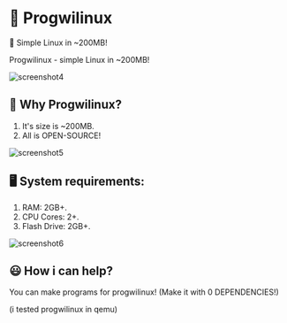 # 🐧 Progwilinux
🐧 Simple Linux in ~200MB!

Progwilinux - simple Linux in ~200MB!

![screenshot4](https://github.com/user-attachments/assets/612481cb-830a-43d8-a11b-21ac17f366a9)

## 🤷 Why Progwilinux?
1. It's size is ~200MB.
2. All is OPEN-SOURCE!

![screenshot5](https://github.com/user-attachments/assets/c5ee597a-65fc-4d2e-9586-d58cd5abf1ab)

## 🖥️ System requirements:
1. RAM: 2GB+.
2. CPU Cores: 2+.
3. Flash Drive: 2GB+.

![screenshot6](https://github.com/user-attachments/assets/9b0e0221-b1b5-4607-8d44-a9077299e0a1)

## 😃 How i can help?
You can make programs for progwilinux! (Make it with 0 DEPENDENCIES!)

(i tested progwilinux in qemu)
